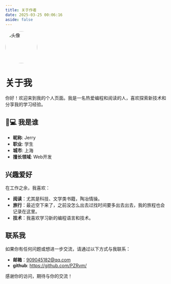 ```yaml
---
title: 关于作者
date: 2025-03-25 00:06:16
aside: false
---
```



<img src="/img/avatar.jpg" alt="头像" style="width: 100px; height: auto; border-radius: 50px;">

# 关于我
你好！欢迎来到我的个人页面。我是一名热爱编程和阅读的人，喜欢探索新技术和分享我的学习经验。

## 🧑💻 我是谁
- **昵称**: Jerry  
- **职业**: 学生  
- **城市**: 上海  
- **擅长领域**: Web开发 



## 兴趣爱好
在工作之余，我喜欢：
- **阅读**：尤其是科技、文学类书籍，陶冶情操。
- **旅行**：最近空下来了，之前没怎么出去过找时间要多出去出去，我的旅程也会记录在这里。
- **技术**：我喜欢学习新的编程语言和技术。


## 联系我

如果你有任何问题或想进一步交流，请通过以下方式与我联系：

- **邮箱**：909045182@qq.com
- **github**: https://github.com/PZRvm/

感谢你的访问，期待与你的交流！